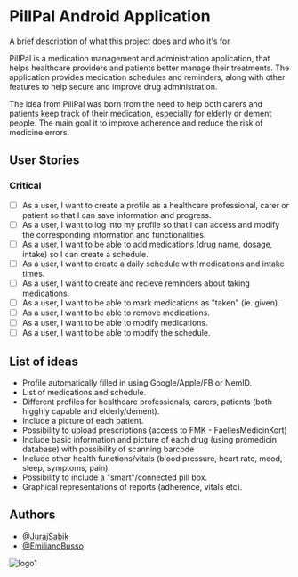 # PillPal Android Application

A brief description of what this project does and who it's for

PillPal is a medication management and administration application, that helps healthcare providers and patients better manage their treatments. The application provides medication schedules and reminders, along with other features to help secure and improve drug administration. 

The idea from PillPal was born from the need to help both carers and patients keep track of their medication, especially for elderly or dement people. The main goal it to improve adherence and reduce the risk of medicine errors. 


## User Stories 

### Critical
- [ ]  As a user, I want to create a profile as a healthcare professional, carer or patient so that I can save information and progress.
- [ ]  As a user, I want to log into my profile so that I can access and modify the corresponding information and functionalities.
- [ ]  As a user, I want to be able to add medications (drug name, dosage, intake) so I can create a schedule. 
- [ ]  As a user, I want to create a daily schedule with medications and intake times. 
- [ ]  As a user, I want to create and recieve reminders about taking medications. 
- [ ]  As a user, I want to be able to mark medications as "taken" (ie. given). 
- [ ]  As a user, I want to be able to remove medications. 
- [ ]  As a user, I want to be able to modify medications. 
- [ ]  As a user, I want to be able to modify the schedule. 

## List of ideas 
- Profile automatically filled in using Google/Apple/FB or NemID.
- List of medications and schedule. 
- Different profiles for healthcare professionals, carers, patients (both higghly capable and elderly/dement).
- Include a picture of each patient. 
- Possibility to upload prescriptions (access to FMK - FaellesMedicinKort)
- Include basic information and picture of each drug (using promedicin database) with possibility of scanning barcode
- Include other health functions/vitals (blood pressure, heart rate, mood, sleep, symptoms, pain).
- Possibility to include a "smart"/connected pill box. 
- Graphical representations of reports (adherence, vitals etc).

## Authors

- [@JurajSabik](https://github.com/JurajSabik)
- [@EmilianoBusso](https://github.com/Emi-27)



![logo1](https://user-images.githubusercontent.com/80519649/190924841-df1c6555-c916-47d4-b095-10cf838d0ead.png)
